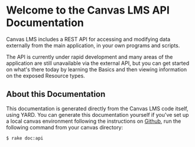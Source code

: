 Welcome to the Canvas LMS API Documentation
===========================================

Canvas LMS includes a REST API for accessing and modifying data
externally from the main application, in your own programs and scripts.

The API is currently under rapid development and many areas of the
application are still unavailable via the external API, but you can get
started on what's there today by learning the Basics and then viewing
information on the exposed Resource types.

About this Documentation
------------------------

This documentation is generated directly from the Canvas LMS code
itself, using YARD. You can generate this documentation yourself if
you've set up a local canvas environment following the instructions on
<a href="https://www.github.com/instructure/canvas-lms/wiki">Github</a>, run
the following command from your canvas directory:

    $ rake doc:api
